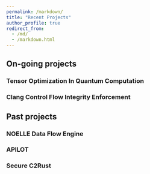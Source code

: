 ```yaml
---
permalink: /markdown/
title: "Recent Projects"
author_profile: true
redirect_from: 
  - /md/
  - /markdown.html
---
```


On-going projects
-------

### Tensor Optimization In Quantum Computation


### Clang Control Flow Integrity Enforcement


Past projects 
-------
### NOELLE Data Flow Engine 


### APILOT 


### Secure C2Rust

